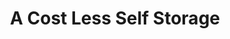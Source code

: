 ---
title: "A Cost Less Self Storage"
url: /apache-junction/a-cost-less-self-storage/
shop: Mieten
---
